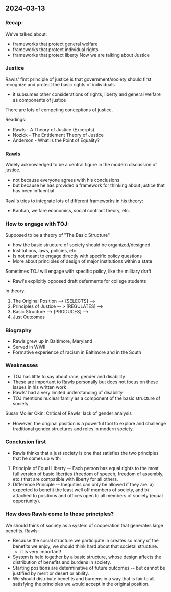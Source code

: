 ## 2024-03-13 

### Recap:
We've talked about:
- frameworks that protect general welfare
- frameworks that protect individual rights
- frameworks that protect liberty
Now we are talking about Justice

### Justice
Rawls' first principle of justice is that government/society should first recognize and protect the basic rights of individuals.
- it subsumes other considerations of rights, liberty and general welfare as components of justice

There are lots of competing conceptions of justice.

Readings:
- Rawls - A Theory of Justice (Excerpts)
- Nozick - The Entitlement Theory of Justice
- Anderson - What is the Point of Equality?

### Rawls
Widely acknowledged to be a central figure in the modern discussion of justice.
- not because everyone agrees with his conclusions
- but because he has provided a framework for thinking about justice that has been influential

Rawl's tries to integrate lots of different frameworks in his theory:
- Kantian, welfare economics, social contract theory, etc.

### How to engage with TOJ:
Supposed to be a theory of "The Basic Structure"
- how the basic structure of society should be organized/designed
- Institutions, laws, policies, etc.
- Is not meant to engage directly with specific policy questions
- More about principles of design of major institutions within a state

Sometimes TOJ will engage with specific policy, like the military draft
- Rawl's explicitly opposed draft deferments for college students

In theory:
1. The Original Position -->
[SELECTS] -->
2. Principles of Justice -- >
[REGULATES] -->
3. Basic Structure -->
[PRODUCES] -->
4. Just Outcomes

### Biography
- Rawls grew up in Baltimore, Maryland
- Served in WWII
- Formative experience of racism in Baltimore and in the South

### Weaknesses
- TOJ has little to say about race, gender and disability
- These are important to Rawls personally but does not focus on these issues in his written work
- Rawls' had a very limited understanding of disability
- TOJ mentions nuclear family as a component of the basic structure of society

Susan Moller Okin: Critical of Rawls' lack of gender analysis
- However, the original position is a powerful tool to explore and challenge traditional gender structures and roles in modern society.

### Conclusion first
- Rawls thinks that a just society is one that satisfies the two principles that he comes up with:
1. Principle of Equal Liberty -- Each person has equal rights to the most full version of basic liberties (freedom of speech, freedom of assembly, etc.) that are compatible with liberty for all others.
2. Difference Principle -- Inequities can only be allowed if they are: a) expected to benefit the least well off members of society, and b) attached to positions and offices open to all members of society (equal opportunity).

### How does Rawls come to these principles?
We should think of society as a system of cooperation that generates large benefits.
Rawls:
- Because the social structure we participate in creates so many of the benefits we enjoy, we should think hard about that societal structure.
    - it is very important!
- System is held together by a basic structure, whose design affects the distribution of benefits and burdens in society.
- Starting positions are determinative of future outcomes -- but cannot be justified by merit or desert or ability.
- We should distribute benefits and burdens in a way that is fair to all, satisfying the principles we would accept in the original position.




